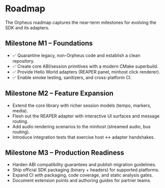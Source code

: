 <!-- SPDX-License-Identifier: MIT -->
# Roadmap

The Orpheus roadmap captures the near-term milestones for evolving the SDK and
its adapters.

## Milestone M1 – Foundations

* ✅ Quarantine legacy, non-Orpheus code and establish a clean repository.
* ✅ Create core ABI/session primitives with a modern CMake superbuild.
* ✅ Provide Hello World adapters (REAPER panel, minhost click renderer).
* ✅ Enable smoke testing, sanitizers, and cross-platform CI.

## Milestone M2 – Feature Expansion

* Extend the core library with richer session models (tempo, markers, media).
* Flesh out the REAPER adapter with interactive UI surfaces and message routing.
* Add audio rendering scenarios to the minhost (streamed audio, bus routing).
* Introduce integration tests that exercise host ↔ adapter handshakes.

## Milestone M3 – Production Readiness

* Harden ABI compatibility guarantees and publish migration guidelines.
* Ship official SDK packaging (binary + headers) for supported platforms.
* Expand CI with packaging, code coverage, and static analysis gates.
* Document extension points and authoring guides for partner teams.
